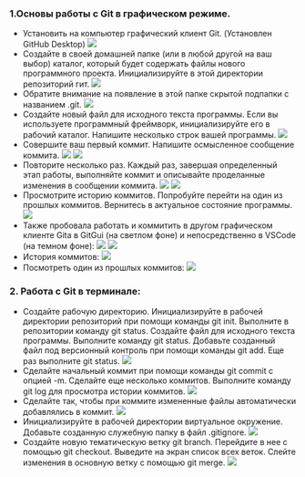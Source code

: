### 1.Основы работы с Git в графическом режиме.   
- Установить на компьютер графический клиент Git. (Установлен GitHub Desktop)
![](screens/img1.bmp)
- Создайте в своей домашней папке (или в любой другой на ваш выбор) каталог, который будет содержать файлы нового программного проекта. Инициализируйте в этой директории репозиторий гит.
![](screens/img2.bmp) 
- Обратите внимание на появление в этой папке скрытой подпапки с названием .git. 
![](screens/img3.bmp)
- Создайте новый файл для исходного текста программы. Если вы используете программный фреймворк, инициализируйте его в рабочий каталог. Напишите несколько строк вашей программы.
![](screens/img4.bmp)
- Совершите ваш первый коммит. Напишите осмысленное сообщение коммита.
![](screens/img5.bmp)
![](screens/img6.bmp)
- Повторите несколько раз. Каждый раз, завершая определенный этап работы, выполняйте коммит и описывайте проделанные изменения в сообщении коммита.
![](screens/img7.bmp)
![](screens/img8.bmp) 
- Просмотрите историю коммитов. Попробуйте перейти на один из прошлых коммитов. Вернитесь в актуальное состояние программы.
![](screens/img9.bmp)
- Также пробовала работать и коммитить в другом графическом клиенте Gitа в GitGui (на светлом фоне) и непосредственно в VSCode (на темном фоне):
![](screens/img10.bmp)
![](screens/img11.bmp) 
- История коммитов:
![](screens/img12.bmp)
- Посмотреть один из прошлых коммитов: 
![](screens/img13.bmp)

### 2. Работа с Git в терминале:   
- Создайте рабочую директорию. Инициализируйте в рабочей директории репозиторий при помощи команды git init. Выполните в репозитории команду git status. Создайте файл для исходного текста программы. Выполните команду git status. Добавьте созданный файл под версионный контроль при помощи команды git add. Еще раз выполните git status.
![](screens/img14.bmp)
- Сделайте начальный коммит при помощи команды git commit с опцией -m. Сделайте еще несколько коммитов. Выполните команду git log для просмотра истории коммитов.
![](screens/img15.bmp)	 
- Сделайте так, чтобы при коммите измененные файлы автоматически добавлялись в коммит.
![](screens/img16.bmp)
- Инициализируйте в рабочей директории виртуальное окружение. Добавьте созданную служебную папку в файл .gitignore. 
![](screens/img17.bmp) 
- Создайте новую тематическую ветку git branch. Перейдите в нее с помощью git checkout. Выведите на экран список всех веток. Слейте изменения в основную ветку с помощью git merge. 
![](screens/img18.bmp)



